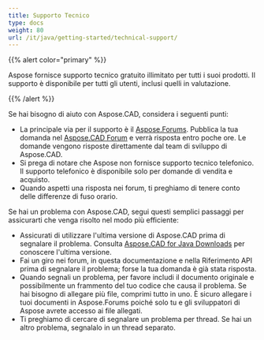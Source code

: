 ```yaml
---
title: Supporto Tecnico
type: docs
weight: 80
url: /it/java/getting-started/technical-support/
---
```


{{% alert color="primary" %}}

Aspose fornisce supporto tecnico gratuito illimitato per tutti i suoi prodotti. Il supporto è disponibile per tutti gli utenti, inclusi quelli in valutazione.

{{% /alert %}}

Se hai bisogno di aiuto con Aspose.CAD, considera i seguenti punti:

- La principale via per il supporto è il [Aspose.Forums](https://forum.aspose.com/). Pubblica la tua domanda nel [Aspose.CAD Forum](https://forum.aspose.com/c/cad/19) e verrà risposta entro poche ore. Le domande vengono risposte direttamente dal team di sviluppo di Aspose.CAD.
- Si prega di notare che Aspose non fornisce supporto tecnico telefonico. Il supporto telefonico è disponibile solo per domande di vendita e acquisto.
- Quando aspetti una risposta nei forum, ti preghiamo di tenere conto delle differenze di fuso orario.

Se hai un problema con Aspose.CAD, segui questi semplici passaggi per assicurarti che venga risolto nel modo più efficiente:

- Assicurati di utilizzare l'ultima versione di Aspose.CAD prima di segnalare il problema. Consulta [Aspose.CAD for Java Downloads](https://releases.aspose.com/java/repo/com/aspose/aspose-cad/) per conoscere l'ultima versione.
- Fai un giro nei forum, in questa documentazione e nella Riferimento API prima di segnalare il problema; forse la tua domanda è già stata risposta.
- Quando segnali un problema, per favore includi il documento originale e possibilmente un frammento del tuo codice che causa il problema. Se hai bisogno di allegare più file, comprimi tutto in uno. È sicuro allegare i tuoi documenti in Aspose.Forums poiché solo tu e gli sviluppatori di Aspose avrete accesso ai file allegati.
- Ti preghiamo di cercare di segnalare un problema per thread. Se hai un altro problema, segnalalo in un thread separato.
